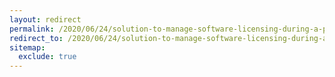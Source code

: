 ```yaml
---
layout: redirect
permalink: /2020/06/24/solution-to-manage-software-licensing-during-a-pandemic
redirect_to: /2020/06/24/solution-to-manage-software-licensing-during-a-pandemic/
sitemap:
  exclude: true
---
```

